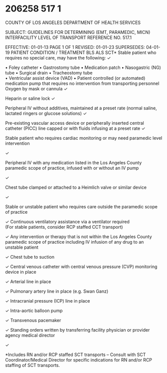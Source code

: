 # 206258 517 1

COUNTY OF LOS ANGELES 
DEPARTMENT OF HEALTH SERVICES 
 
SUBJECT: GUIDELINES FOR DETERMINING (EMT, PARAMEDIC, MICN) 
 INTERFACILITY LEVEL OF TRANSPORT  REFERENCE NO. 517.1 
 
EFFECTIVE: 01-01-13 PAGE 1 OF 1 
REVISED: 01-01-23 
SUPERSEDES: 04-01-19 
PATIENT CONDITION / TREATMENT BLS ALS SCT* 
Stable patient who requires no special care, may have the following: 
✓ 
  
• Foley catheter 
• Gastrostomy tube 
• Medication patch 
• Nasogastric (NG) tube 
• Surgical drain 
• Tracheostomy tube  
• Ventricular assist device 
(VAD) 
• Patient controlled (or automated) medication pump that requires 
no intervention from transporting personnel 
Oxygen by mask or cannula 
✓ 
  
Heparin or saline lock 
✓ 
  
Peripheral IV without additives, maintained at a preset rate (normal 
saline, lactated ringers or glucose solutions) 
✓ 
  
Pre-existing vascular access device or peripherally inserted central 
catheter (PICC) line capped or with fluids infusing at a preset rate 
✓ 
  
Stable patient who requires cardiac monitoring or may need paramedic 
level intervention 
 
✓ 
 
Peripheral IV with any medication listed in the Los Angeles County 
paramedic scope of practice, infused with or without an IV pump 
 
✓ 
 
Chest tube clamped or attached to a Heimlich valve or similar device 
 
✓ 
 
Stable or unstable patient who requires care outside the paramedic 
scope of practice  
  
✓ 
Continuous ventilatory assistance via a ventilator required  
(For stable patients, consider RCP staffed CCT transport) 
  
✓ 
Any intervention or therapy that is not within the Los Angeles County 
paramedic scope of practice including IV infusion of any drug to an 
unstable patient 
  
✓ 
Chest tube to suction 
  
✓ 
Central venous catheter with central venous pressure (CVP) monitoring 
device in place 
  
✓ 
Arterial line in place 
  
✓ 
Pulmonary artery line in place (e.g. Swan Ganz) 
  
✓ 
Intracranial pressure (ICP) line in place 
  
✓ 
Intra-aortic balloon pump 
  
✓ 
Transvenous pacemaker 
  
✓ 
Standing orders written by transferring facility physician or provider 
agency medical director 
  
✓ 
 
*Includes RN and/or RCP staffed SCT transports – Consult with SCT Coordinator/Medical Director for specific 
indications for RN and/or RCP staffing of SCT transports.
